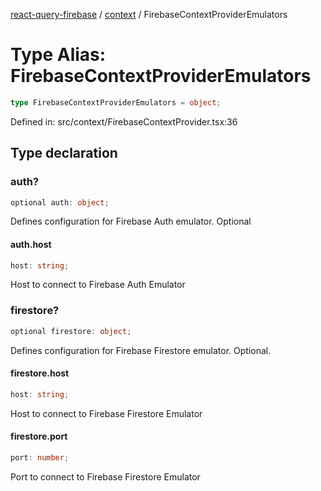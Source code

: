 [react-query-firebase](../../modules.md) / [context](../index.md) / FirebaseContextProviderEmulators

# Type Alias: FirebaseContextProviderEmulators

```ts
type FirebaseContextProviderEmulators = object;
```

Defined in: src/context/FirebaseContextProvider.tsx:36

## Type declaration

### auth?

```ts
optional auth: object;
```

Defines configuration for Firebase Auth emulator. Optional

#### auth.host

```ts
host: string;
```

Host to connect to Firebase Auth Emulator

### firestore?

```ts
optional firestore: object;
```

Defines configuration for Firebase Firestore emulator. Optional.

#### firestore.host

```ts
host: string;
```

Host to connect to Firebase Firestore Emulator

#### firestore.port

```ts
port: number;
```

Port to connect to Firebase Firestore Emulator

